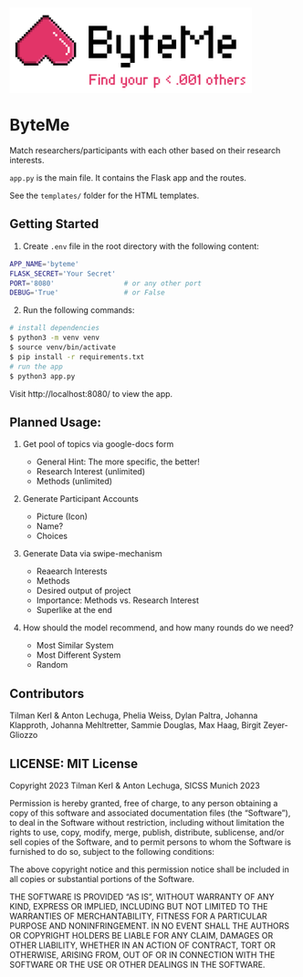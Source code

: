 <img src="static/images/ByteMe Logo_phelia_wide.png" align="center" height="150px"/>
<br>

ByteMe
================

<!-- include logo -->


Match researchers/participants with each other based on their research interests.

`app.py` is the main file. It contains the Flask app and the routes. 

See the `templates/` folder for the HTML templates.

## Getting Started

1. Create `.env` file in the root directory with the following content:

```bash
APP_NAME='byteme'
FLASK_SECRET='Your Secret' 
PORT='8080'                 # or any other port
DEBUG='True'                # or False
```

2. Run the following commands:
```bash
# install dependencies
$ python3 -m venv venv
$ source venv/bin/activate
$ pip install -r requirements.txt
# run the app
$ python3 app.py
```

Visit http://localhost:8080/ to view the app.


## Planned Usage:

1. Get pool of topics via google-docs form
   - General Hint: The more specific, the better!
   - Research Interest (unlimited)
   - Methods  (unlimited)
  
2. Generate Participant Accounts
   - Picture (Icon)
   - Name?
   - Choices 

3. Generate Data via swipe-mechanism
    - Reaearch Interests
    - Methods
    - Desired output of project
    - Importance: Methods vs. Research Interest
    - Superlike at the end

4. How should the model recommend, and how many rounds do we need?
    - Most Similar System
    - Most Different System
    - Random


## Contributors
Tilman Kerl & Anton Lechuga, Phelia Weiss, Dylan Paltra, Johanna Klapproth, Johanna Mehltretter, Sammie Douglas, Max Haag, Birgit Zeyer-Gliozzo

## LICENSE: MIT License

Copyright 2023 Tilman Kerl & Anton Lechuga, SICSS Munich 2023

Permission is hereby granted, free of charge, to any person obtaining a copy of this software and associated documentation files (the “Software”), to deal in the Software without restriction, including without limitation the rights to use, copy, modify, merge, publish, distribute, sublicense, and/or sell copies of the Software, and to permit persons to whom the Software is furnished to do so, subject to the following conditions:

The above copyright notice and this permission notice shall be included in all copies or substantial portions of the Software.

THE SOFTWARE IS PROVIDED “AS IS”, WITHOUT WARRANTY OF ANY KIND, EXPRESS OR IMPLIED, INCLUDING BUT NOT LIMITED TO THE WARRANTIES OF MERCHANTABILITY, FITNESS FOR A PARTICULAR PURPOSE AND NONINFRINGEMENT. IN NO EVENT SHALL THE AUTHORS OR COPYRIGHT HOLDERS BE LIABLE FOR ANY CLAIM, DAMAGES OR OTHER LIABILITY, WHETHER IN AN ACTION OF CONTRACT, TORT OR OTHERWISE, ARISING FROM, OUT OF OR IN CONNECTION WITH THE SOFTWARE OR THE USE OR OTHER DEALINGS IN THE SOFTWARE.
